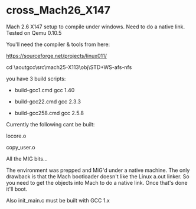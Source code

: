 # cross_Mach26_X147
Mach 2.6 X147 setup to compile under windows.  Need to do a native link. Tested on Qemu 0.10.5

You'll need the compiler & tools from here:

https://sourceforge.net/projects/linux011/

cd \aoutgcc\src\mach25-X113\obj\STD+WS-afs-nfs

you have 3 build scripts:

* build-gcc1.cmd
  gcc 1.40
  
* build-gcc22.cmd
  gcc 2.3.3
  
* build-gcc258.cmd
  gcc 2.5.8
 
Currently the following cant be built:

locore.o

copy_user.o

All the MIG bits...

The environment was prepped and MiG'd under a native machine.  The only drawback is that the Mach bootloader doesn't like the Linux a.out linker.  So you need to get the objects into Mach to do a native link.  Once that's done it'll boot.

Also init_main.c must be built with GCC 1.x

